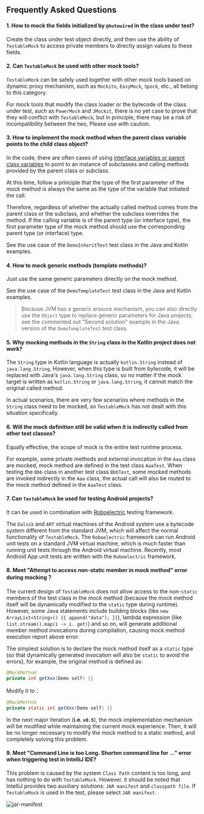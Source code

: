 Frequently Asked Questions
---

#### 1. How to mock the fields initialized by `@Autowired` in the class under test?

Create the class under test object directly, and then use the ability of `TestableMock` to access private members to directly assign values to these fields.

#### 2. Can `TestableMock` be used with other mock tools?

`TestableMock` can be safely used together with other mock tools based on dynamic proxy mechanism, such as `Mockito`, `EasyMock`, `Spock`, etc., all belong to this category.

For mock tools that modify the class loader or the bytecode of the class under test, such as `PowerMock` and `JMockit`, there is no yet case to prove that they will conflict with `TestableMock`, but in principle, there may be a risk of incompatibility between the two, Please use with caution.

#### 3. How to implement the mock method when the parent class variable points to the child class object?

In the code, there are often cases of using <u>interface variables or parent class variables</u> to point to an instance of subclasses and calling methods provided by the parent class or subclass.

At this time, follow a principle that the type of the first parameter of the mock method is always the same as the type of the variable that initiated the call.

Therefore, regardless of whether the actually called method comes from the parent class or the subclass, and whether the subclass overrides the method. If the calling variable is of the parent type (or interface type), the first parameter type of the mock method should use the corresponding parent type (or interface) type.

See the use case of the `DemoInheritTest` test class in the Java and Kotlin examples.

#### 4. How to mock generic methods (template methods)?

Just use the same generic parameters directly on the mock method.

See the use case of the `DemoTemplateTest` test class in the Java and Kotlin examples.

> Because JVM has a generic erasure mechanism, you can also directly use the `Object` type to replace generic parameters for Java projects, see the commented out "Second solution" example in the Java version of the `DemoTemplateTest` test class.

#### 5. Why mocking methods in the `String` class in the Kotlin project does not work?

The `String` type in Kotlin language is actually `kotlin.String` instead of `java.lang.String`. However, when this type is built from bytecode, it will be replaced with Java's `java.lang.String` class, so no matter if the mock target is written as `kotlin.String` or `java.lang.String`, it cannot match the original called method.

In actual scenarios, there are very few scenarios where methods in the `String` class need to be mocked, so `TestableMock` has not dealt with this situation specifically.

#### 6. Will the mock definition still be valid when it is **indirectly called** from other test classes?

Equally effective, the scope of mock is the entire test runtime process.

For example, some private methods and external invocation in the `Aaa` class are mocked, mock method are defined in the test class `AaaTest`. When testing the `Bbb` class in another test class `BbbTest`, some mocked methods are invoked indirectly in the `Aaa` class, the actual call will also be routed to the mock method defined in the `AaaTest` class.

#### 7. Can `TestableMock` be used for testing Android projects?

It can be used in combination with [Roboelectric](https://github.com/robolectric/robolectric) testing framework.

The `Dalvik` and `ART` virtual machines of the Android system use a bytecode system different from the standard JVM, which will affect the normal functionality of `TestableMock`. The `Roboelectric` framework can run Android unit tests on a standard JVM virtual machine, which is much faster than running unit tests through the Android virtual machine. Recently, most Android App unit tests are written with the `Roboelectric` framework.

#### 8. Meet "Attempt to access non-static member in mock method" error during mocking？

The current design of `TestableMock` does not allow access to the non-`static` members of the test class in the mock method (because the mock method itself will be dynamically modified to the `static` type during runtime). However, some Java statements include building blocks (like `new ArrayList<String>() {{ append("data"); }}`), lambda expression (like `list.stream().map(i -> i. get)`) and so on, will generate additional member method invocations during compilation, causing mock method execution report above error.

The simplest solution is to declare the mock method itself as a `static` type (so that dynamically generated invocation will also be `static` to avoid the errors), for example, the original method is defined as:

```java
@MockMethod
private int getXxx(Demo self) {}
```

Modify it to：

```java
@MockMethod
private static int getXxx(Demo self) {}
```

In the next major iteration (**i.e. `v0.5`**), the mock implementation mechanism will be modified while maintaining the current mock experience. Then, it will be no longer necessary to modify the mock method to a static method, and completely solving this problem.

#### 9. Meet "Command Line is too Long. Shorten command line for ..." error when triggering test in IntelliJ IDE?

This problem is caused by the system `Class Path` content is too long, and has nothing to do with `TestableMock`. However, it should be noted that IntelliJ provides two auxiliary solutions: `JAR manifest` and `classpath file`. If `TestableMock` is used in the test, please select `JAR manifest`.

![jar-manifest](https://testable-code.oss-cn-beijing.aliyuncs.com/jar-manifest.png)
